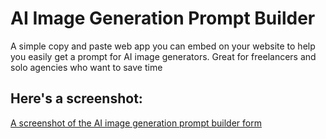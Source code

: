 # AI Image Generation Prompt Builder
A simple copy and paste web app you can embed on your website to help you easily get a prompt for AI image generators. Great for freelancers and solo agencies who want to save time

## Here's a screenshot:

[A screenshot of the AI image generation prompt builder form](/2025-05-10_12_21_22-Settings.jpg)
